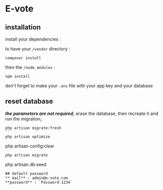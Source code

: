# E-vote

## installation

install your dependencies :

to have your `/vendor` directory :
```
composer install
```
then the `/node_modules` :
```
npm install
```
don't forget to make your `.env` file with your app key and your database

## reset database

***the parameters are not required***, erase the database, then recreate it and run the migration, 
```
php artisan migrate:fresh
``
php artisan optimize
````
php artisan config:clear
````
php artisan migrate
````
php artisan db:seed
````
## default password
** mail** : admin@e-vote.com
**password** : `Password-1234`
